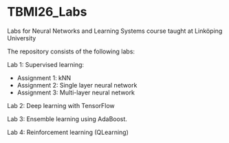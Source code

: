 # TBMI26_Labs
Labs for Neural Networks and Learning Systems course taught at Linköping University

The repository consists of the following labs:

Lab 1: Supervised learning:
- Assignment 1: kNN
- Assignment 2: Single layer neural network
- Assignment 3: Multi-layer neural network
  
Lab 2: Deep learning with TensorFlow

Lab 3: Ensemble learning using AdaBoost.

Lab 4: Reinforcement learning (QLearning)
